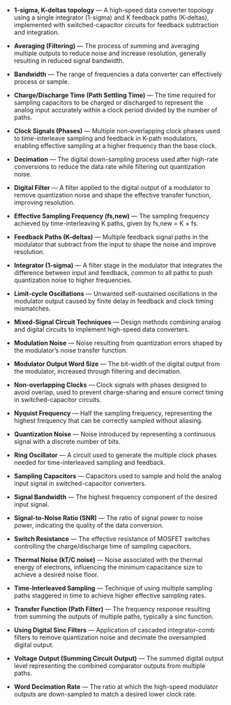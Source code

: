 - **1-sigma, K-deltas topology** — A high-speed data converter topology using a single integrator (1-sigma) and K feedback paths (K-deltas), implemented with switched-capacitor circuits for feedback subtraction and integration.

- **Averaging (Filtering)** — The process of summing and averaging multiple outputs to reduce noise and increase resolution, generally resulting in reduced signal bandwidth.

- **Bandwidth** — The range of frequencies a data converter can effectively process or sample.

- **Charge/Discharge Time (Path Settling Time)** — The time required for sampling capacitors to be charged or discharged to represent the analog input accurately within a clock period divided by the number of paths.

- **Clock Signals (Phases)** — Multiple non-overlapping clock phases used to time-interleave sampling and feedback in K-path modulators, enabling effective sampling at a higher frequency than the base clock.

- **Decimation** — The digital down-sampling process used after high-rate conversions to reduce the data rate while filtering out quantization noise.

- **Digital Filter** — A filter applied to the digital output of a modulator to remove quantization noise and shape the effective transfer function, improving resolution.

- **Effective Sampling Frequency (fs,new)** — The sampling frequency achieved by time-interleaving K paths, given by fs,new = K × fs.

- **Feedback Paths (K-deltas)** — Multiple feedback signal paths in the modulator that subtract from the input to shape the noise and improve resolution.

- **Integrator (1-sigma)** — A filter stage in the modulator that integrates the difference between input and feedback, common to all paths to push quantization noise to higher frequencies.

- **Limit-cycle Oscillations** — Unwanted self-sustained oscillations in the modulator output caused by finite delay in feedback and clock timing mismatches.

- **Mixed-Signal Circuit Techniques** — Design methods combining analog and digital circuits to implement high-speed data converters.

- **Modulation Noise** — Noise resulting from quantization errors shaped by the modulator’s noise transfer function.

- **Modulator Output Word Size** — The bit-width of the digital output from the modulator, increased through filtering and decimation.

- **Non-overlapping Clocks** — Clock signals with phases designed to avoid overlap, used to prevent charge-sharing and ensure correct timing in switched-capacitor circuits.

- **Nyquist Frequency** — Half the sampling frequency, representing the highest frequency that can be correctly sampled without aliasing.

- **Quantization Noise** — Noise introduced by representing a continuous signal with a discrete number of bits.

- **Ring Oscillator** — A circuit used to generate the multiple clock phases needed for time-interleaved sampling and feedback.

- **Sampling Capacitors** — Capacitors used to sample and hold the analog input signal in switched-capacitor converters.

- **Signal Bandwidth** — The highest frequency component of the desired input signal.

- **Signal-to-Noise Ratio (SNR)** — The ratio of signal power to noise power, indicating the quality of the data conversion.

- **Switch Resistance** — The effective resistance of MOSFET switches controlling the charge/discharge time of sampling capacitors.

- **Thermal Noise (kT/C noise)** — Noise associated with the thermal energy of electrons, influencing the minimum capacitance size to achieve a desired noise floor.

- **Time-Interleaved Sampling** — Technique of using multiple sampling paths staggered in time to achieve higher effective sampling rates.

- **Transfer Function (Path Filter)** — The frequency response resulting from summing the outputs of multiple paths, typically a sinc function.

- **Using Digital Sinc Filters** — Application of cascaded integrator-comb filters to remove quantization noise and decimate the oversampled digital output.

- **Voltage Output (Summing Circuit Output)** — The summed digital output level representing the combined comparator outputs from multiple paths.

- **Word Decimation Rate** — The ratio at which the high-speed modulator outputs are down-sampled to match a desired lower clock rate.
